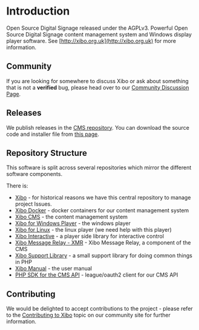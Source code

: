 # Introduction
Open Source Digital Signage released under the AGPLv3. Powerful Open Source Digital Signage content management system and Windows display player software. See [http://xibo.org.uk](http://xibo.org.uk) for more information.

## Community
If you are looking for somewhere to discuss Xibo or ask about something that is not a **verified** bug, please head over to our [Community Discussion Page](https://community.xibo.org.uk).

## Releases
We publish releases in the [CMS repository](https://github.com/xibosignage/xibo-cms/releases). You can download the source code and installer file from [this page](https://github.com/xibosignage/xibo-cms/releases).

## Repository Structure
This software is split across several repositories which mirror the different software components.

There is:
 - [Xibo](https://github.com/xibosignage/xibo) - for historical reasons we have this central repository to manage project Issues.
 - [Xibo Docker](https://github.com/xibosignage/xibo-docker) - docker containers for our content management system
 - [Xibo CMS](https://github.com/xibosignage/xibo-cms) - the content management system
 - [Xibo for Windows Player](https://github.com/xibosignage/xibo-dotnetclient) - the windows player
 - [Xibo for Linux](https://github.com/xibosignage/xibo-linux) - the linux player (we need help with this player)
 - [Xibo Interactive](https://github.com/xibosignage/xibo-interactive-control) - a player side library for interactive control
 - [Xibo Message Relay - XMR](https://github.com/xibosignage/xibo-xmr) - Xibo Message Relay, a component of the CMS
 - [Xibo Support Library](https://github.com/xibosignage/support) - a small support library for doing common things in PHP
 - [Xibo Manual](https://github.com/xibosignage/xibo-manual) - the user manual
 - [PHP SDK for the CMS API](https://github.com/xibosignage/oauth2-xibo-cms) - league/oauth2 client for our CMS API


## Contributing
We would be delighted to accept contributions to the project - please refer to the [Contributing to Xibo](https://community.xibo.org.uk/t/contributing-to-xibo/3979) topic on our community site for further information.
